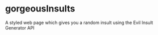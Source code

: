 # gorgeousInsults
A styled web page which gives you a random insult using the Evil Insult Generator API
